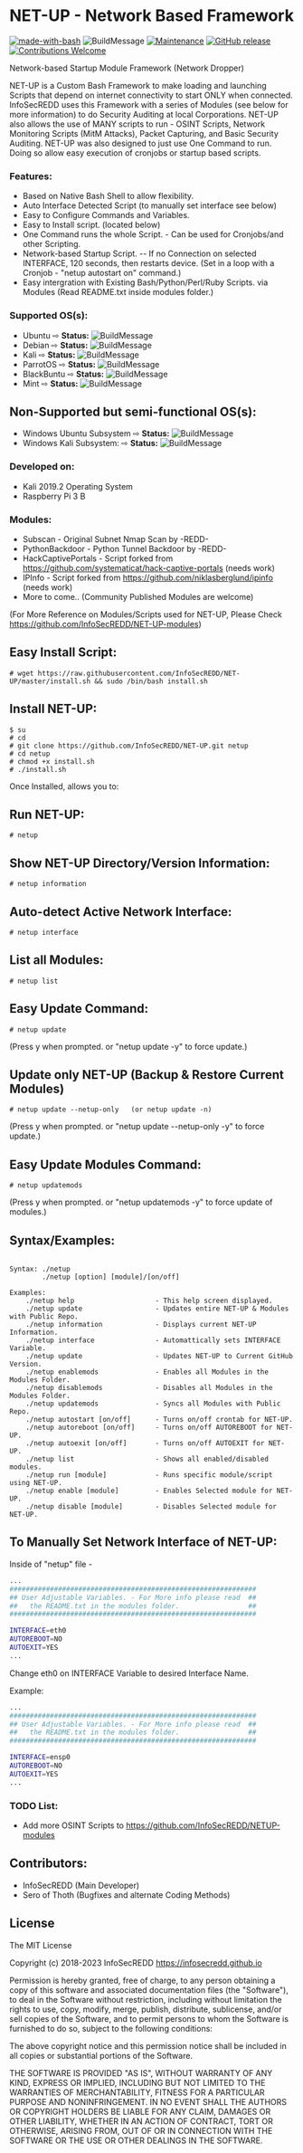 # NET-UP - Network Based Framework
[![made-with-bash](https://img.shields.io/badge/Made%20with-Bash-1f425f.svg)](https://www.gnu.org/software/bash/) ![BuildMessage](https://img.shields.io/badge/Build-Passed-brightgreen) [![Maintenance](https://img.shields.io/badge/Maintained%3F-yes-green.svg)](https://GitHub.com/InfoSecREDD/NET-UP/graphs/commit-activity) [![GitHub release](https://img.shields.io/github/release/InfoSecREDD/NET-UP.svg)](https://GitHub.com/InfoSecREDD/NET-UP/releases/) [![Contributions Welcome](https://img.shields.io/badge/contributions-welcome-brightgreen.svg?style=flat)](https://github.com/InfoSecREDD/NET-UP/issues)

Network-based Startup Module Framework (Network Dropper)

NET-UP is a Custom Bash Framework to make loading and launching Scripts that depend on
internet connectivity to start ONLY when connected. InfoSecREDD uses this Framework 
with a series of Modules (see below for more information) to do Security Auditing at 
local Corporations. NET-UP also allows the use of MANY scripts to run - OSINT Scripts,
Network Monitoring Scripts (MitM Attacks), Packet Capturing, and Basic Security 
Auditing. NET-UP was also designed to just use One Command to run. Doing so allow easy
execution of cronjobs or startup based scripts. 

### Features:
- Based on Native Bash Shell to allow flexibility.
- Auto Interface Detected Script (to manually set interface see below)
- Easy to Configure Commands and Variables.
- Easy to Install script. (located below)
- One Command runs the whole Script. - Can be used for Cronjobs/and other Scripting.
- Network-based Startup Script. -- If no Connection on selected INTERFACE, 120 seconds,
    then restarts device. (Set in a loop with a Cronjob - "netup autostart on" command.)
- Easy intergration with Existing Bash/Python/Perl/Ruby Scripts. via Modules 
    (Read README.txt inside modules folder.)

### Supported OS(s):
 - Ubuntu                         ⇨
 **Status:** ![BuildMessage](https://img.shields.io/badge/Build-Passed-brightgreen)
 - Debian                         ⇨
 **Status:** ![BuildMessage](https://img.shields.io/badge/Build-Passed-brightgreen)
 - Kali                           ⇨
 **Status:** ![BuildMessage](https://img.shields.io/badge/Build-Passed-brightgreen)
 - ParrotOS                       ⇨ 
 **Status:** ![BuildMessage](https://img.shields.io/badge/Build-Passed-brightgreen)
 - BlackBuntu                     ⇨
 **Status:** ![BuildMessage](https://img.shields.io/badge/Build-Unknown-lightgrey)
 - Mint                           ⇨
 **Status:** ![BuildMessage](https://img.shields.io/badge/Build-Unknown-lightgrey)
## Non-Supported but semi-functional OS(s):
 - Windows Ubuntu Subsystem       ⇨
 **Status:** ![BuildMessage](https://img.shields.io/badge/Build-Errors-orange)
 - Windows Kali Subsystem:        ⇨
 **Status:** ![BuildMessage](https://img.shields.io/badge/Build-Errors-orange)

### Developed on:
 - Kali 2019.2 Operating System
 - Raspberry Pi 3 B

### Modules:
- Subscan - Original Subnet Nmap Scan by -REDD-
- PythonBackdoor - Python Tunnel Backdoor by -REDD-
- HackCaptivePortals - Script forked from https://github.com/systematicat/hack-captive-portals (needs work)
- IPInfo - Script forked from https://github.com/niklasberglund/ipinfo (needs work)
- More to come.. (Community Published Modules are welcome)

(For More Reference on Modules/Scripts used for NET-UP, Please Check https://github.com/InfoSecREDD/NET-UP-modules)

## Easy Install Script:
```
# wget https://raw.githubusercontent.com/InfoSecREDD/NET-UP/master/install.sh && sudo /bin/bash install.sh

```
## Install NET-UP:
```
$ su
# cd
# git clone https://github.com/InfoSecREDD/NET-UP.git netup
# cd netup
# chmod +x install.sh
# ./install.sh
```

Once Installed, allows you to:

## Run NET-UP:
```
# netup
```
## Show NET-UP Directory/Version Information:
```
# netup information
```
## Auto-detect Active Network Interface:
```
# netup interface
```
## List all Modules:
```
# netup list
```
## Easy Update Command:
```
# netup update
```
(Press y when prompted. or "netup update -y" to force update.)

## Update only NET-UP (Backup & Restore Current Modules)
```
# netup update --netup-only   (or netup update -n)
```
(Press y when prompted. or "netup update --netup-only -y" to force update.)

## Easy Update Modules Command:
```
# netup updatemods
```
(Press y when prompted. or "netup updatemods -y" to force update of modules.)

## Syntax/Examples:
```

Syntax: ./netup
        ./netup [option] [module]/[on/off]

Examples:
    ./netup help                    - This help screen displayed.
    ./netup update                  - Updates entire NET-UP & Modules with Public Repo.
    ./netup information             - Displays current NET-UP Information.
    ./netup interface               - Automattically sets INTERFACE Variable.
    ./netup update                  - Updates NET-UP to Current GitHub Version.
    ./netup enablemods              - Enables all Modules in the Modules Folder.
    ./netup disablemods             - Disables all Modules in the Modules Folder.
    ./netup updatemods              - Syncs all Modules with Public Repo.
    ./netup autostart [on/off]      - Turns on/off crontab for NET-UP.
    ./netup autoreboot [on/off]     - Turns on/off AUTOREBOOT for NET-UP.
    ./netup autoexit [on/off]       - Turns on/off AUTOEXIT for NET-UP.
    ./netup list                    - Shows all enabled/disabled modules.
    ./netup run [module]            - Runs specific module/script using NET-UP.
    ./netup enable [module]         - Enables Selected module for NET-UP.
    ./netup disable [module]        - Disables Selected module for NET-UP.

```

## To Manually Set Network Interface of NET-UP:
Inside of "netup" file -
```sh
...
#############################################################
## User Adjustable Variables. - For More info please read  ##
##   the README.txt in the modules folder.                 ##
#############################################################

INTERFACE=eth0
AUTOREBOOT=NO
AUTOEXIT=YES
...
```
Change eth0 on INTERFACE Variable to desired Interface Name.

Example:
```sh
...
#############################################################
## User Adjustable Variables. - For More info please read  ##
##   the README.txt in the modules folder.                 ##
#############################################################

INTERFACE=ensp0
AUTOREBOOT=NO
AUTOEXIT=YES
...
```


### TODO List:
- Add more OSINT Scripts to https://github.com/InfoSecREDD/NETUP-modules

## Contributors:
 - InfoSecREDD (Main Developer)
 - Sero of Thoth (Bugfixes and alternate Coding Methods)

License
----

The MIT License

Copyright (c) 2018-2023 InfoSecREDD https://infosecredd.github.io

Permission is hereby granted, free of charge, to any person obtaining a copy
of this software and associated documentation files (the "Software"), to deal
in the Software without restriction, including without limitation the rights
to use, copy, modify, merge, publish, distribute, sublicense, and/or sell
copies of the Software, and to permit persons to whom the Software is
furnished to do so, subject to the following conditions:

The above copyright notice and this permission notice shall be included in
all copies or substantial portions of the Software.

THE SOFTWARE IS PROVIDED "AS IS", WITHOUT WARRANTY OF ANY KIND, EXPRESS OR
IMPLIED, INCLUDING BUT NOT LIMITED TO THE WARRANTIES OF MERCHANTABILITY,
FITNESS FOR A PARTICULAR PURPOSE AND NONINFRINGEMENT. IN NO EVENT SHALL THE
AUTHORS OR COPYRIGHT HOLDERS BE LIABLE FOR ANY CLAIM, DAMAGES OR OTHER
LIABILITY, WHETHER IN AN ACTION OF CONTRACT, TORT OR OTHERWISE, ARISING FROM,
OUT OF OR IN CONNECTION WITH THE SOFTWARE OR THE USE OR OTHER DEALINGS IN
THE SOFTWARE.
